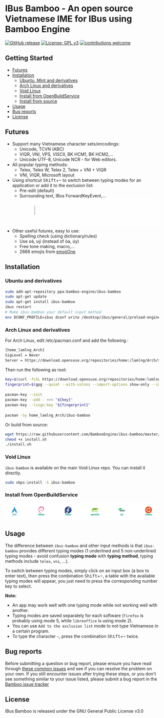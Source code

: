 IBus Bamboo - An open source Vietnamese IME for IBus using Bamboo Engine
===================================
[![GitHub release](https://img.shields.io/github/release/BambooEngine/ibus-bamboo.svg)](https://github.com/BambooEngine/ibus-bamboo/releases/latest)
[![License: GPL v3](https://img.shields.io/badge/License-GPL%20v3-blue.svg)](https://opensource.org/licenses/GPL-3.0)
[![contributions welcome](https://img.shields.io/badge/contributions-welcome-brightgreen.svg?style=flat)](https://github.com/BambooEngine/ibus-bamboo)

## Getting Started

- [Futures](#futures)
- [Installation](#installation)
	- [Ubuntu, Mint and derivatives](#ubuntu-and-derivatives)
	- [Arch Linux and derivatives](#arch-linux-and-derivatives)
	- [Void Linux](#void-linux)
	- [Install from OpenBuildService](#install-from-openbuildservice)
	- [Install from source](https://github.com/BambooEngine/ibus-bamboo/wiki/H%C6%B0%E1%BB%9Bng-d%E1%BA%ABn-c%C3%A0i-%C4%91%E1%BA%B7t-t%E1%BB%AB-m%C3%A3-ngu%E1%BB%93n)
- [Usage](#usage)
- [Bug reports](#bug-reports)
- [License](#license)

## Futures
* Support many Vietnamese character sets/encodings:
  * Unicode, TCVN (ABC)
  * VIQR, VNI, VPS, VISCII, BK HCM1, BK HCM2,…
  * Unicode UTF-8, Unicode NCR - for Web editors.
* All popular typing methods:
  * Telex, Telex W, Telex 2, Telex + VNI + VIQR
  * VNI, VIQR, Microsoft layout
* Using shortcut <kbd>Shift</kbd>+<kbd>~</kbd> to switch between typing modes for an application or add it to the exclusion list:
  	* Pre-edit (default)
  	* Surrounding text, IBus ForwardKeyEvent,...
   ![ibus-bamboo](https://github.com/BambooEngine/ibus-bamboo/raw/gh-resources/demo.gif)
* Other useful futures, easy to use:
  * Spelling check (using dictionary/rules)
  * Use oà, uý (instead of òa, úy)
  * Free tone making, macro,...
  * 2666 emojis from [emojiOne](https://github.com/joypixels/emojione)

## Installation
### Ubuntu and derivatives

```sh
sudo add-apt-repository ppa:bamboo-engine/ibus-bamboo
sudo apt-get update
sudo apt-get install ibus-bamboo
ibus restart
# Make ibus-bamboo your default input method
env DCONF_PROFILE=ibus dconf write /desktop/ibus/general/preload-engines "['xkb:us::eng', 'Bamboo']" && gsettings set org.gnome.desktop.input-sources sources "[('xkb', 'us'), ('ibus', 'Bamboo')]"
```

### Arch Linux and derivatives
For Arch Linux, edit /etc/pacman.conf and add the following :
```sh
[home_lamlng_Arch]
SigLevel = Never
Server = https://download.opensuse.org/repositories/home:/lamlng/Arch/$arch
```
Then run the following as root:
```sh
key=$(curl -fsSL https://download.opensuse.org/repositories/home:lamlng/Arch/$(uname -m)/home_lamlng_Arch.key)
fingerprint=$(gpg --quiet --with-colons --import-options show-only --import --fingerprint <<< "${key}" | awk -F: '$1 == "fpr" { print $10 }')

pacman-key --init
pacman-key --add - <<< "${key}"
pacman-key --lsign-key "${fingerprint}"

pacman -Sy home_lamlng_Arch/ibus-bamboo
```

Or build from source:
```sh
wget https://raw.githubusercontent.com/BambooEngine/ibus-bamboo/master/archlinux/install.sh
chmod +x install.sh
./install.sh
```

### Void Linux
`ibus-bamboo` is available on the main Void Linux repo. You can install it directly.

```sh
sudo xbps-install -S ibus-bamboo
```

### Install from OpenBuildService
[![OpenBuildService](https://github.com/BambooEngine/ibus-bamboo/raw/gh-resources/obs.png)](https://software.opensuse.org//download.html?project=home%3Alamlng&package=ibus-bamboo)

## Usage
The difference between `ibus-bamboo` and other input methods is that `ibus-bamboo` provides different typing modes (1 underlined and 5 non-underlined typing modes - avoid confusion **typing mode** with **typing method**, typing methods include `telex`, `vni`, ...).

To switch between typing modes, simply click on an input box (a box to enter text), then press the combination <kbd>Shift</kbd>+<kbd>~</kbd>, a table with the available typing modes will appear, you just need to press the corresponding number key to select.

**Note:**
 - An app may work well with one typing mode while not working well with another.
 - Typing modes are saved separately for each software (`firefox` is probably using mode 5, while `libreoffice` is using mode 2).
 - You can use `Add to the exclusion list` mode to not type Vietnamese in a certain program.
 - To type the character `~`, press the combination <kbd>Shift</kbd>+<kbd>~</kbd> twice.

## Bug reports
Before submitting a question or bug report, please ensure you have read through [these common issues](https://github.com/BambooEngine/ibus-bamboo/wiki/C%C3%A1c-v%E1%BA%A5n-%C4%91%E1%BB%81-th%C6%B0%E1%BB%9Dng-g%E1%BA%B7p) and see if you can resolve the problem on your own. If you still encounter issues after trying these steps, or you don't see something similar to your issue listed, please submit a bug report in the [Bamboo issue tracker](https://github.com/BambooEngine/ibus-bamboo/issues)

## License
IBus Bamboo is released under the GNU General Public License v3.0
